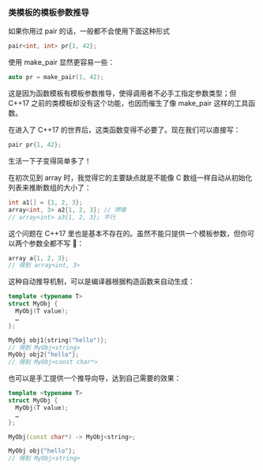 ### 类模板的模板参数推导

如果你用过 pair 的话，一般都不会使用下面这种形式

```c++
pair<int, int> pr{1, 42};
```

使用 make_pair 显然更容易一些：

```c++
auto pr = make_pair(1, 42);
```

这是因为函数模板有模板参数推导，使得调用者不必手工指定参数类型；但 C++17 之前的类模板却没有这个功能，也因而催生了像 make_pair 这样的工具函数。

在进入了 C++17 的世界后，这类函数变得不必要了。现在我们可以直接写：

```c++
pair pr{1, 42};
```

生活一下子变得简单多了！

在初次见到 array 时，我觉得它的主要缺点就是不能像 C 数组一样自动从初始化列表来推断数组的大小了：

```c++
int a1[] = {1, 2, 3};
array<int, 3> a2{1, 2, 3}; // 啰嗦
// array<int> a3{1, 2, 3}; 不行
```

这个问题在 C++17 里也是基本不存在的。虽然不能只提供一个模板参数，但你可以两个参数全都不写 🤣：

```c++
array a{1, 2, 3};
// 得到 array<int, 3>
```

这种自动推导机制，可以是编译器根据构造函数来自动生成：

```c++
template <typename T>
struct MyObj {
  MyObj(T value);
  …
};

MyObj obj1{string("hello")};
// 得到 MyObj<string>
MyObj obj2{"hello"};
// 得到 MyObj<const char*>
```

也可以是手工提供一个推导向导，达到自己需要的效果：

```c++
template <typename T>
struct MyObj {
  MyObj(T value);
  …
};

MyObj(const char*) -> MyObj<string>;

MyObj obj{"hello"};
// 得到 MyObj<string>
```


